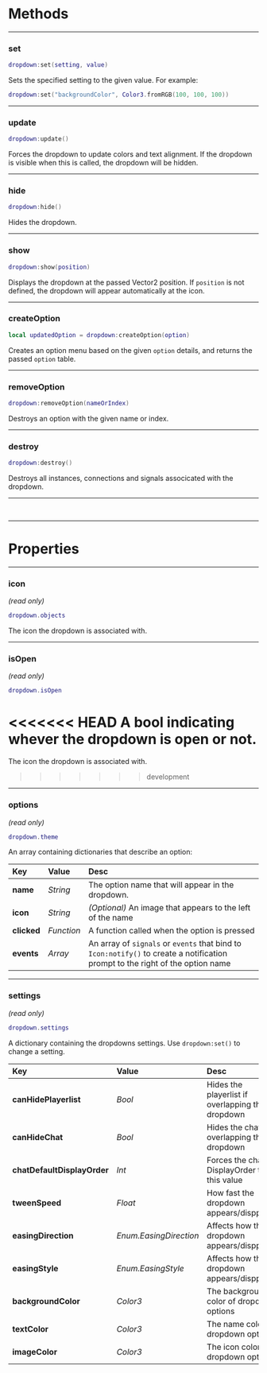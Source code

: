 # Methods
--------------------
### set
```lua
dropdown:set(setting, value)
```
Sets the specified setting to the given value. For example:
```lua
dropdown:set("backgroundColor", Color3.fromRGB(100, 100, 100))
```

--------------------
### update
```lua
dropdown:update()
```
Forces the dropdown to update colors and text alignment. If the dropdown is visible when this is called, the dropdown will be hidden.

--------------------
### hide
```lua
dropdown:hide()
```
Hides the dropdown.

--------------------
### show
```lua
dropdown:show(position)
```
Displays the dropdown at the passed Vector2 position. If ``position`` is not defined, the dropdown will appear automatically at the icon.

--------------------
### createOption
```lua
local updatedOption = dropdown:createOption(option)
```
Creates an option menu based on the given ``option`` details, and returns the passed ``option`` table.

--------------------
### removeOption
```lua
dropdown:removeOption(nameOrIndex)
```
Destroys an option with the given name or index.

--------------------
### destroy
```lua
dropdown:destroy()
```
Destroys all instances, connections and signals associcated with the dropdown.

--------------------



<br>



--------------------
# Properties

--------------------
### icon
*(read only)*
```lua
dropdown.objects
```
The icon the dropdown is associated with.

--------------------
### isOpen
*(read only)*
```lua
dropdown.isOpen
```
<<<<<<< HEAD
A bool indicating whever the dropdown is open or not.
=======
The icon the dropdown is associated with.
>>>>>>> development

--------------------
### options
*(read only)*
```lua
dropdown.theme
```
An array containing dictionaries that describe an option:

| Key                 | Value            | Desc                                           |
| :--------------     |:--------------   | :----------------------------------------------|
| **name** | *String*      | The option name that will appear in the dropdown. |
| **icon**       | *String*  | *(Optional)* An image that appears to the left of the name                                |
| **clicked**          | *Function*  | A function called when the option is pressed                                  |
| **events**           | *Array*  | An array of ``signals`` or ``events`` that bind to ``Icon:notify()`` to create a notification prompt to the right of the option name                                    |

--------------------
### settings
*(read only)*
```lua
dropdown.settings
```
A dictionary containing the dropdowns settings. Use ``dropdown:set()`` to change a setting.

| Key                 | Value            | Desc                                           |
| :--------------     |:--------------   | :----------------------------------------------|
| **canHidePlayerlist** | *Bool*      | Hides the playerlist if overlapping the dropdown |
| **canHideChat**       | *Bool*  | Hides the chat if overlapping the dropdown |
| **chatDefaultDisplayOrder**          | *Int*  | Forces the chats DisplayOrder to this value                                    |
| **tweenSpeed**          | *Float*  | How fast the dropdown appears/disppear |
| **easingDirection**           | *Enum.EasingDirection*  | Affects how the dropdown appears/disppears |
| **easingStyle**    | *Enum.EasingStyle*  | Affects how the dropdown appears/disppears |
| **backgroundColor**        | *Color3*  | The background color of dropdown options |
| **textColor**          | *Color3*  | The name color of dropdown options |
| **imageColor**        | *Color3*  | The icon color of dropdown options |